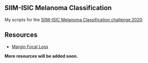 ## SIIM-ISIC Melanoma Classification
My scripts for the [SIIM-ISIC Melanoma Classification challenge 2020](https://www.kaggle.com/c/siim-isic-melanoma-classification/).

## Resources
- [Margin Focal Loss](https://www.kaggle.com/c/siim-isic-melanoma-classification/discussion/155201)


**More resources will be added soon.**